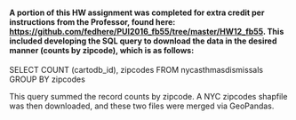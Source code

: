 #### A portion of this HW assignment was completed for extra credit per instructions from the Professor, found here: https://github.com/fedhere/PUI2016_fb55/tree/master/HW12_fb55.  This included developing the SQL query to download the data in the desired manner (counts by zipcode), which is as follows:
SELECT COUNT (cartodb_id), zipcodes 
FROM nycasthmasdismissals
GROUP BY zipcodes

This query summed the record counts by zipcode.  A NYC zipcodes shapfile was then downloaded, and these two files were merged via GeoPandas.  
